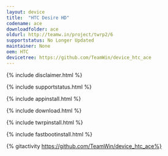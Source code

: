 ```yaml
---
layout: device
title:  "HTC Desire HD"
codename: ace
downloadfolder: ace
oldurl: http://teamw.in/project/twrp2/6
supportstatus: No Longer Updated
maintainer: None
oem: HTC
devicetree: https://github.com/TeamWin/device_htc_ace
---
```


{% include disclaimer.html %}

{% include supportstatus.html %}

{% include appinstall.html %}

{% include download.html %}

{% include twrpinstall.html %}

{% include fastbootinstall.html %}

{% gitactivity  https://github.com/TeamWin/device_htc_ace%}
